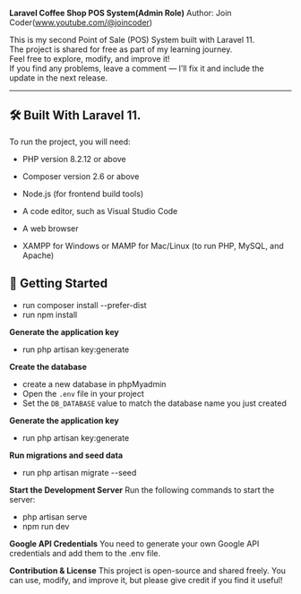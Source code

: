 **Laravel Coffee Shop POS System(Admin Role)**
Author: Join Coder(www.youtube.com/@joincoder)

This is my second Point of Sale (POS) System built with Laravel 11.  
The project is shared for free as part of my learning journey.  
Feel free to explore, modify, and improve it!  
If you find any problems, leave a comment — I’ll fix it and include the update in the next release.

---

## 🛠️ Built With Laravel 11.

To run the project, you will need:

   - PHP version 8.2.12 or above

   - Composer version 2.6 or above

   - Node.js (for frontend build tools)

   - A code editor, such as Visual Studio Code

   - A web browser

   - XAMPP for Windows or MAMP for Mac/Linux (to run PHP, MySQL, and Apache)


## 🚀 Getting Started
- run composer install --prefer-dist
- run npm install

**Generate the application key**
- run php artisan key:generate

**Create the database**
- create a new database in phpMyadmin
- Open the `.env` file in your project
- Set the `DB_DATABASE` value to match the database name you just created 

**Generate the application key**
- run php artisan key:generate

**Run migrations and seed data**
- run php artisan migrate --seed

**Start the Development Server**
Run the following commands to start the server:
- php artisan serve
- npm run dev

**Google API Credentials**
You need to generate your own Google API credentials and add them to the .env file.


**Contribution & License**
This project is open-source and shared freely.
You can use, modify, and improve it, but please give credit if you find it useful!
